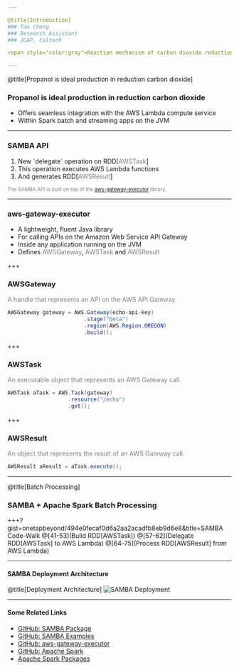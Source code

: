 ```yaml
---

@title[Introduction]
### Tao Cheng
### Research Assistant
### JCAP, Caltech

<span style="color:gray">Reaction mechanism of carbon dioxide reduction to propanol </span>

---
```


@title[Propanol is ideal production in reduction carbon dioxide]
### Propanol is ideal production in reduction carbon dioxide

  - Offers seamless integration with the AWS Lambda compute service
  - Within Spark batch and streaming apps on the JVM

---

### SAMBA API

<ol>
<li class="fragment">New `delegate` operation on RDD[<span style="color:gray">AWSTask</span>]</li>
<li class="fragment">This operation executes AWS Lambda functions</li>
<li class="fragment">And generates RDD[<span style="color:gray">AWSResult</span>]</li>
</ol>

<span class="fragment" style="font-size: 0.8em; color:gray">The SAMBA API is built on top of the <a target="_blank" href="https://github.com/onetapbeyond/aws-gataway-executor">aws-gateway-executor</a> library.</span>

---

### aws-gateway-executor

- A lightweight, fluent Java library
- For calling APIs on the Amazon Web Service API Gateway
- Inside any application running on the JVM
- Defines <span style="color:gray">AWSGateway</span>, <span style="color:gray">AWSTask</span> and <span style="color:gray">AWSResult</span>

+++

### AWSGateway

<span style="color:gray">A handle that represents an API on the AWS API Gateway.</span>

```Java
AWSGateway gateway = AWS.Gateway(echo-api-key)
                        .stage("beta")
                        .region(AWS.Region.OREGON)
                        .build();
```


+++

### AWSTask

<span style="color:gray">An executable object that represents an AWS Gateway call.</span>

```Java
AWSTask aTask = AWS.Task(gateway)
                   .resource("/echo")
                   .get();

```

+++

### AWSResult

<span style="color:gray">An object that represents the result of an AWS Gateway call.</span>

```Java
AWSResult aResult = aTask.execute();
```

---

@title[Batch Processing]
### SAMBA + Apache Spark Batch Processing

+++?gist=onetapbeyond/494e0fecaf0d6a2aa2acadfb8eb9d6e8&title=SAMBA Code-Walk
@[41-53](Build RDD[AWSTask])
@[57-62](Delegate RDD[AWSTask] to AWS Lambda)
@[64-75](Process RDD[AWSResult] from AWS Lambda)

---

#### SAMBA Deployment Architecture

@title[Deployment Architecture]
![SAMBA Deployment](https://onetapbeyond.github.io/resource/img/samba/new-samba-deploy.jpg)

---

#### Some Related Links

- [GitHub: SAMBA Package](https://github.com/onetapbeyond/lambda-spark-executor)
- [GitHub: SAMBA Examples](https://github.com/onetapbeyond/lambda-spark-executor#samba-examples)
- [GitHub: aws-gateway-executor](https://github.com/onetapbeyond/aws-gateway-executor)
- [GitHub: Apache Spark](https://github.com/apache/spark)
- [Apache Spark Packages](https://spark-packages.org/package/onetapbeyond/lambda-spark-executor)
